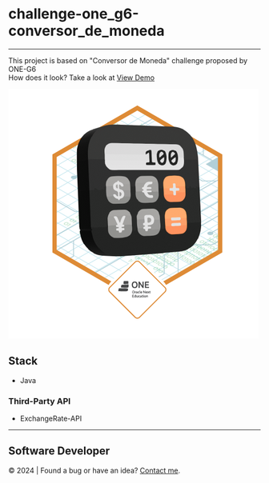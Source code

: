 # challenge-one_g6-conversor_de_moneda
---
This project is based on "Conversor de Moneda" challenge proposed by ONE-G6  
How does it look? Take a look at [View Demo](https://youtu.be/-TJ4sduDhZY)

![badge conversor](./badge-conversor.png)

## Stack
- Java
### Third-Party API
- ExchangeRate-API
---
## Software Developer
:copyright: 2024  |  Found a bug or have an idea? [Contact me](https://github.com/javierandres-dev).
